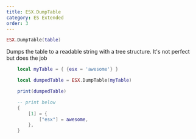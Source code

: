 ```yaml
---
title: ESX.DumpTable
category: ES Extended
order: 3
---
```


```lua
ESX.DumpTable(table)
```

Dumps the table to a readable string with a tree structure. It's not perfect but does the job

```lua
	local myTable = { {esx = 'awesome'} }

	local dumpedTable = ESX.DumpTable(myTable)

	print(dumpedTable)

	-- print below
	{
		[1] = {
			["esx"] = awesome,
		},
	}

```